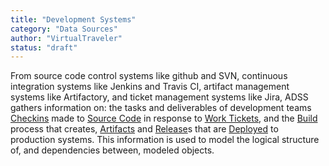 ```yaml
---
title: "Development Systems"
category: "Data Sources"
author: "VirtualTraveler"
status: "draft"
---
```


From source code control systems like github and SVN, continuous integration systems like Jenkins and Travis CI, artifact management systems like Artifactory, and ticket management systems like Jira, ADSS gathers information on: the tasks and deliverables of development teams [Checkins]({{site.baseurl}}/glossary/#checkins) made to [Source Code]({{site.baseurl}}/glossary/#source-code) in response to [Work Tickets]({{site.baseurl}}/glossary/#work-ticket), and the [Build]({{site.baseurl}}/glossary/#build) process that creates, [Artifacts]({{site.baseurl}}/glossary/#) and [Release]({{site.baseurl}}/glossary/#release)s that are [Deployed]({{site.baseurl}}/glossary/#deployment) to production systems. This information is used to model the logical structure of, and dependencies between, modeled objects. 